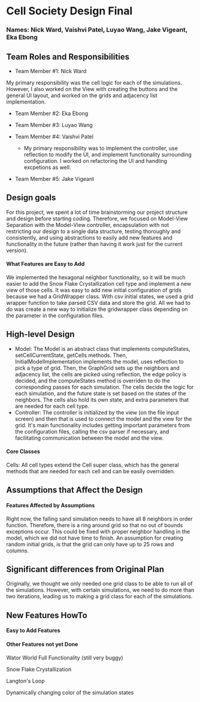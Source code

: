 # Cell Society Design Final
### Names: Nick Ward, Vaishvi Patel, Luyao Wang, Jake Vigeant, Eka Ebong

## Team Roles and Responsibilities

 * Team Member #1: Nick Ward

My primary responsibility was the cell logic for each of the simulations. However, I also worked on the View with creating the buttons and the general UI layout, and worked on the grids and adjacency list implementation.

 * Team Member #2: Eka Ebong

 * Team Member #3: Luyao Wang

 * Team Member #4: Vaishvi Patel
   * My primary responsibility was to implement the controller, use reflection to modify the UI, and implement functionality surrounding configuration. I worked on refactoring the UI and handling excpetions as well.

 * Team Member #5: Jake Vigeant


## Design goals
For this project, we spent a lot of time brainstorming our project structure and design before starting coding. Therefore, we focused on Model-View Separation with the Model-View controller, encapsulation with not restricting our design to a single data structure, testing thoroughly and consistently, and using abstractions to easily add new features and functionality in the future (rather than having it work just for the current version).

#### What Features are Easy to Add
We implemented the hexagonal neighbor functionality, so it will be much easier to add the Snow Flake Crystallization cell type and implement a new view of those cells.
It was easy to add new initial configuration of grids because we had a GridWrapper class. With csv initial states, we used a grid wrapper function to take parsed CSV data and store the grid. All we had to do was create a new way to initialize the gridwrapper class depending on the parameter in the configuration files.

## High-level Design
* Model:
The Model is an abstract class that implements computeStates, setCellCurrentState, getCells methods.
Then, InitialModelImplementation implements the model, uses reflection to pick a type of grid.
Then, the GraphGrid sets up the neighbors and adjacency list, the cells are picked using reflection, the edge policy is decided, and the computeStates method is overriden to do the corresponding passes for each simulation.
The cells decide the logic for each simulation, and the future state is set based on the states of the neighbors. The cells also hold its own state, and extra parameters that are needed for each cell type.
* Controller:
The controller is initialized by the view (on the file input screen) and then that is used to connect the model and the view for the grid. It's main functionality includes getting important parameters from the configuration files, calling the csv parser if necessary, and facilitating communication between the model and the view.  


#### Core Classes
Cells: All cell types extend the Cell super class, which has the general methods that are needed for each cell and can be easily overridden.

## Assumptions that Affect the Design

#### Features Affected by Assumptions
Right now, the falling sand simulation needs to have all 8 neighbors in order function. Therefore, there is a ring around grid so that no out of bounds exceptions occur. This could be fixed with proper neighbor handling in the model, which we did not have time to finish.
An assumption for creating random initial grids, is that the grid can only have up to 25 rows and columns.

## Significant differences from Original Plan
Originally, we thought we only needed one grid class to be able to run all of the simulations. However, with certain simulations, we need to do more than two iterations, leading us to making a grid class for each of the simulations.

## New Features HowTo

#### Easy to Add Features

#### Other Features not yet Done
Wator World Full Functionality (still very buggy)

Snow Flake Crystallization

Langton's Loop

Dynamically changing color of the simulation states